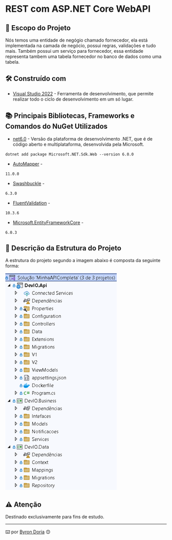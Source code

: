 # REST com ASP.NET Core WebAPI 

## 📝️ Escopo do Projeto

Nós temos uma entidade de negógio chamado fornecedor, ela está implementada na camada de negócio,
possui regras, validações e tudo mais. Também possui um serviço para fornecedor, essa entidade
representa tambem uma tabela fornecedor no banco de dados como uma tabela.


## 🛠️ Construído com

* [Visual Studio 2022](https://learn.microsoft.com/pt-br/visualstudio/windows/?view=vs-2022) - Ferramenta de desenvolvimento, que permite realizar todo o ciclo de desenvolvimento em um só lugar.
  
## 📚 Principais Bibliotecas, Frameworks e Comandos do NuGet Utilizados

* [net6.0](https://learn.microsoft.com/pt-br/dotnet/core/whats-new/dotnet-6) - Versão da plataforma de desenvolvimento .NET, que é de código aberto e multiplataforma, desenvolvida pela Microsoft.

```
dotnet add package Microsoft.NET.Sdk.Web --version 6.0.0
```

* [AutoMapper]() - 

```
11.0.0
```

* [Swashbuckle]() - 

```
6.3.0
```

* [FluentValidation]() - 

```
10.3.6
```

* [Microsoft.EntityFrameworkCore]() - 

```
6.0.3
```

## 🚧 Descrição da Estrutura do Projeto

A estrutura do projeto segundo a imagem abaixo é composta da seguinte forma:

![EstruturaDoProjeto](screenshots/estrutura.png)

## ⚠️ Atenção

Destinado exclusivamente para fins de estudo.

---
⌨️ por [Byron Doria](https://gist.github.com/lohhans) 😊
